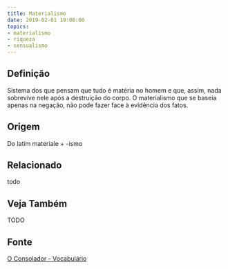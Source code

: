 ```yaml
---
title: Materialismo
date: 2019-02-01 19:00:00
topics:
- materialismo
- riqueza
- sensualismo
---
```


## Definição
Sistema dos que pensam que tudo é matéria no homem e que, assim, nada sobrevive
nele após a destruição do corpo. O materialismo que se baseia apenas na negação,
não pode fazer face à evidência dos fatos.

## Origem
Do latim materiale + -ismo

## Relacionado
todo

## Veja Também
TODO

## Fonte
[O Consolador - Vocabulário](http://www.oconsolador.com.br/linkfixo/vocabulario/principal.html)
